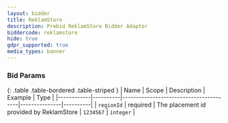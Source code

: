 ```yaml
---
layout: bidder
title: ReklamStore
description: Prebid ReklamStore Bidder Adaptor
biddercode: reklamstore
hide: true
gdpr_supported: true
media_types: banner
---
```


### Bid Params

{: .table .table-bordered .table-striped }
| Name       | Scope    | Description                            | Example       | Type     |
|------------|----------|----------------------------------------|---------------|----------|
| `regionId`      | required | The placement id provided by ReklamStore | `1234567` | `integer` |
